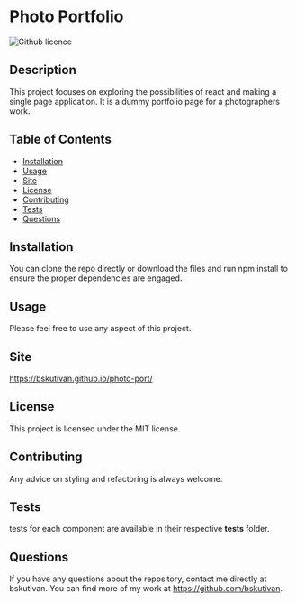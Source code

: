 # Photo Portfolio
  ![Github licence](http://img.shields.io/badge/license-MIT-blue.svg)
  ## Description
  This project focuses on exploring the possibilities of react and making a single page application. It is a dummy portfolio page for a photographers work.
  ## Table of Contents
  * [Installation](#installation)
  * [Usage](#usage)
  * [Site](Site)
  * [License](#license)
  * [Contributing](#contributing)
  * [Tests](#tests)
  * [Questions](#questions)
  ## Installation 
  You can clone the repo directly or download the files and run npm install to ensure the proper dependencies are engaged.
  ## Usage
  Please feel free to use any aspect of this project.
  ## Site
  https://bskutivan.github.io/photo-port/
  ## License
  This project is licensed under the MIT license.
  ## Contributing
  Any advice on styling and refactoring is always welcome.
  ## Tests
  tests for each component are available in their respective __tests__ folder.
  ## Questions
  If you have any questions about the repository, contact me directly at bskutivan. You can find more of my work at https://github.com/bskutivan.
